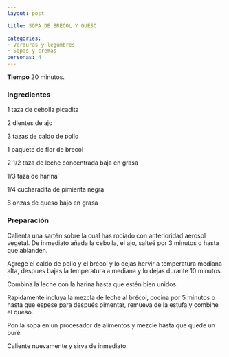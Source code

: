 ```yaml
---
layout: post

title: SOPA DE BRECOL Y QUESO

categories:
- Verduras y legumbres
- Sopas y cremas
personas: 4 
---
```


<b>Tiempo</b> 20 minutos.

<h3>Ingredientes</h3>
1 taza de cebolla picadita

2 dientes de ajo

3 tazas de caldo de pollo

1 paquete de flor de brecol

2 1/2 taza de leche concentrada baja en grasa

1/3 taza de harina

1/4 cucharadita de pimienta negra

8 onzas de queso bajo en grasa

<h3>Preparación</h3>
Calienta una sartén sobre la cual has rociado con anterioridad aerosol vegetal. De inmediato añada la cebolla, el ajo, salteé por 3 minutos o hasta que ablanden.

Agrege el caldo de pollo y el brécol y lo dejas hervir a temperatura mediana alta, despues bajas la temperatura a mediana y lo dejas durante 10 minutos.

Combina la leche con la harina hasta que estén bien unidos.

Rapidamente incluya la mezcla de leche al brécol, cocina por 5 minutos o hasta que espese para después pimentar, remueva de la estufa y combine el queso.

Pon la sopa en un procesador de alimentos y mezcle hasta que quede un puré.

Caliente nuevamente y sirva de inmediato.